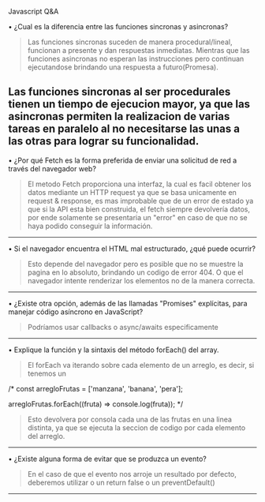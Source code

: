 Javascript Q&A

• ¿Cual es la diferencia entre las funciones sincronas y asincronas?

> Las funciones sincronas suceden de manera procedural/lineal, funcionan a presente y dan respuestas inmediatas.
> Mientras que las funciones asincronas no esperan las instrucciones pero continuan ejecutandose brindando una respuesta a futuro(Promesa).

Las funciones sincronas al ser procedurales tienen un tiempo de ejecucion mayor, ya que las asincronas permiten la realizacion de varias tareas en paralelo al no necesitarse las unas a las otras para lograr su funcionalidad.
--------------------------------------------------------------------------------------------------------------------------
• ¿Por qué Fetch es la forma preferida de enviar una solicitud de red a través del navegador web?

> El metodo Fetch proporciona una interfaz, la cual es facil obtener los datos mediante un HTTP request ya que se basa unicamente en request & response, es mas improbable que de un error de estado ya que si la API esta bien construida, el fetch siempre devolvería datos, por ende solamente se presentaria un "error" en caso de que no se haya podido conseguir la información.
--------------------------------------------------------------------------------------------------------------------------
• Si el navegador encuentra el HTML mal estructurado, ¿qué puede ocurrir?

> Esto depende del navegador pero es posible que no se muestre la pagina en lo absoluto, brindando un codigo de error 404. O que el navegador intente renderizar los elementos no de la manera correcta.
--------------------------------------------------------------------------------------------------------------------------
• ¿Existe otra opción, además de las llamadas "Promises" explícitas, para manejar código asíncrono en JavaScript?

> Podríamos usar callbacks o async/awaits especificamente
--------------------------------------------------------------------------------------------------------------------------
• Explique la función y la sintaxis del método forEach() del array.

> El forEach va iterando sobre cada elemento de un arreglo, es decir, si tenemos un

/*
const arregloFrutas = ['manzana', 'banana', 'pera'];

arregloFrutas.forEach((fruta) => console.log(fruta));
*/

> Esto devolvera por consola cada una de las frutas en una linea distinta, ya que se ejecuta la seccion de codigo por cada elemento del arreglo.
--------------------------------------------------------------------------------------------------------------------------

• ¿Existe alguna forma de evitar que se produzca un evento?

> En el caso de que el evento nos arroje un resultado por defecto, deberemos utilizar o un return false o un preventDefault()
--------------------------------------------------------------------------------------------------------------------------


